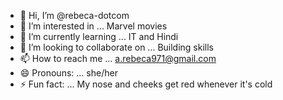 - 👋 Hi, I’m @rebeca-dotcom
- 👀 I’m interested in ... Marvel movies
- 🌱 I’m currently learning ... IT and Hindi
- 💞️ I’m looking to collaborate on ... Building skills
- 📫 How to reach me ... a.rebeca971@gmail.com
- 😄 Pronouns: ... she/her
- ⚡ Fun fact: ... My nose and cheeks get red whenever it's cold

<!---
rebeca-dotcom/rebeca-dotcom is a ✨ special ✨ repository because its `README.md` (this file) appears on your GitHub profile.
You can click the Preview link to take a look at your changes.
--->
